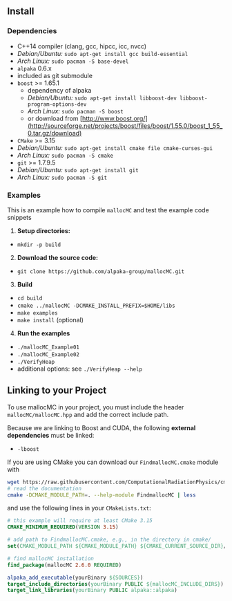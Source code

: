 Install
-------
### Dependencies
 - C++14 compiler (clang, gcc, hipcc, icc, nvcc)
  - *Debian/Ubuntu:* `sudo apt-get install gcc build-essential`
  - *Arch Linux:* `sudo pacman -S base-devel`
 - `alpaka` 0.6.x
  - included as git submodule
 - `boost` >= 1.65.1
   - dependency of alpaka
   - *Debian/Ubuntu:* `sudo apt-get install libboost-dev libboost-program-options-dev`
   - *Arch Linux:* `sudo pacman -S boost`
   - or download from [http://www.boost.org/](http://sourceforge.net/projects/boost/files/boost/1.55.0/boost_1_55_0.tar.gz/download)
 - `CMake` >= 3.15
  - *Debian/Ubuntu:* `sudo apt-get install cmake file cmake-curses-gui`
  - *Arch Linux:* `sudo pacman -S cmake`
 - `git` >= 1.7.9.5
  - *Debian/Ubuntu:* `sudo apt-get install git`
  - *Arch Linux:* `sudo pacman -S git`


### Examples
This is an example how to compile `mallocMC` and test the example code snippets

1. **Setup directories:**
 - `mkdir -p build`
2. **Download the source code:**
 -  `git clone https://github.com/alpaka-group/mallocMC.git`
3. **Build**
 - `cd build`
 - `cmake ../mallocMC -DCMAKE_INSTALL_PREFIX=$HOME/libs`
 - `make examples`
 - `make install` (optional)
4. **Run the examples**
 - `./mallocMC_Example01`
 - `./mallocMC_Example02`
 - `./VerifyHeap`
  - additional options: see `./VerifyHeap --help`


Linking to your Project
-----------------------

To use mallocMC in your project, you must include the header `mallocMC/mallocMC.hpp` and
add the correct include path.

Because we are linking to Boost and CUDA, the following **external dependencies** must be linked:
- `-lboost`

If you are using CMake you can download our `FindmallocMC.cmake` module with
```bash
wget https://raw.githubusercontent.com/ComputationalRadiationPhysics/cmake-modules/dev/FindmallocMC.cmake
# read the documentation
cmake -DCMAKE_MODULE_PATH=. --help-module FindmallocMC | less
```

and use the following lines in your `CMakeLists.txt`:
```cmake
# this example will require at least CMake 3.15
CMAKE_MINIMUM_REQUIRED(VERSION 3.15)

# add path to FindmallocMC.cmake, e.g., in the directory in cmake/
set(CMAKE_MODULE_PATH ${CMAKE_MODULE_PATH} ${CMAKE_CURRENT_SOURCE_DIR}/cmake/)

# find mallocMC installation
find_package(mallocMC 2.6.0 REQUIRED)

alpaka_add_executable(yourBinary ${SOURCES})
target_include_directories(yourBinary PUBLIC ${mallocMC_INCLUDE_DIRS})
target_link_libraries(yourBinary PUBLIC alpaka::alpaka)
```
